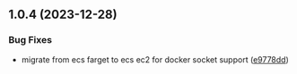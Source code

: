 ## 1.0.4 (2023-12-28)


### Bug Fixes

* migrate from ecs farget to ecs ec2 for docker socket support ([e9778dd](https://github.com/xosnrdev/carai-api/commit/e9778ddbb280cf22a621acd14cdfdce1721a6d31))




